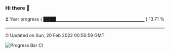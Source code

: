 ### Hi there 👋

⏳ Year progress { ████▁▁▁▁▁▁▁▁▁▁▁▁▁▁▁▁▁▁▁▁▁▁▁▁▁▁ } 13.71 %

---

⏰ Updated on Sun, 20 Feb 2022 00:50:59 GMT

![Progress Bar CI](https://github.com/liununu/liununu/workflows/Progress%20Bar%20CI/badge.svg)
